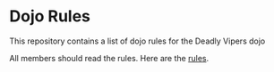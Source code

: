 Dojo Rules
==========

This repository contains a list of dojo rules for the Deadly Vipers dojo

All members should read the rules.
Here are the [rules](https://github.com/deadlyvipers).
